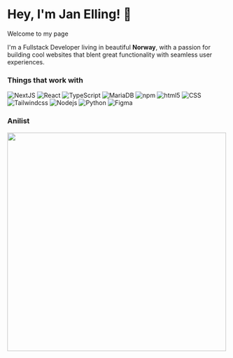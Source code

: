 <h1> Hey, I'm Jan Elling! 🦊</h1>

<p>Welcome to my page </p>
<p>I'm a Fullstack Developer living in beautiful <b>Norway</b>, with a passion for building cool websites that blent great functionality with seamless user experiences.</p>

<h3>Things that work with</h3>
<p>
  <img
    alt="NextJS"
    src="https://img.shields.io/badge/-NextJS-000000?style=flat-square&logo=next.js&logoColor=white"
  />
  <img
    alt="React"
    src="https://img.shields.io/badge/-React-45b8d8?style=flat-square&logo=react&logoColor=white"
  />
  <img
    alt="TypeScript"
    src="https://img.shields.io/badge/-TypeScript-007ACC?style=flat-square&logo=typescript&logoColor=white"
  />
  <img
    alt="MariaDB"
    src="https://img.shields.io/badge/-MariaDB-003545?style=flat-square&logo=mariaDB&logoColor=white"
  />
  <img
    alt="npm"
    src="https://img.shields.io/badge/-NPM-CB3837?style=flat-square&logo=npm&logoColor=white"
  />
  <img
    alt="html5"
    src="https://img.shields.io/badge/-HTML5-E34F26?style=flat-square&logo=html5&logoColor=white"
  />
  <img
    alt="CSS"
    src="https://img.shields.io/badge/-CSS-663399?style=flat-square&logo=css&logoColor=white"
  />
      <img
    alt="Tailwindcss"
    src="https://img.shields.io/badge/-TailwindCSS-06B6D4?style=flat-square&logo=TailwindCSS&logoColor=white"
  />
  <img
    alt="Nodejs"
    src="https://img.shields.io/badge/-Nodejs-43853d?style=flat-square&logo=Node.js&logoColor=white"
  />
  <img
    alt="Python"
    src="https://img.shields.io/badge/-Python-3776AB?style=flat-square&logo=python&logoColor=white"
  />
    <img
    alt="Figma"
    src="https://img.shields.io/badge/-Figma-F24E1E?style=flat-square&logo=figma&logoColor=white"
  />
</p>

<h3>Anilist</h3>
<img src="https://img.anili.st/user/7109001"  width="500">
